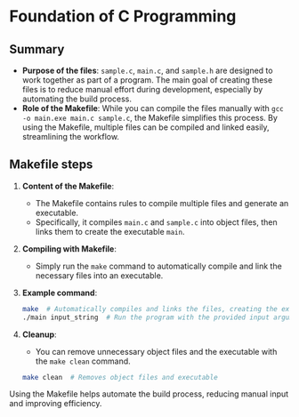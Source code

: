 # Foundation of C Programming

## Summary

- **Purpose of the files**: `sample.c`, `main.c`, and `sample.h` are designed to work together as part of a program. The main goal of creating these files is to reduce manual effort during development, especially by automating the build process.
- **Role of the Makefile**: While you can compile the files manually with `gcc -o main.exe main.c sample.c`, the Makefile simplifies this process. By using the Makefile, multiple files can be compiled and linked easily, streamlining the workflow.

## Makefile steps

1. **Content of the Makefile**:

   - The Makefile contains rules to compile multiple files and generate an executable.
   - Specifically, it compiles `main.c` and `sample.c` into object files, then links them to create the executable `main`.

2. **Compiling with Makefile**:

   - Simply run the `make` command to automatically compile and link the necessary files into an executable.

3. **Example command**:

   ```bash
   make  # Automatically compiles and links the files, creating the executable
   ./main input_string  # Run the program with the provided input argument
   ```

4. **Cleanup**:
   - You can remove unnecessary object files and the executable with the `make clean` command.
   ```bash
   make clean  # Removes object files and executable
   ```

Using the Makefile helps automate the build process, reducing manual input and improving efficiency.
